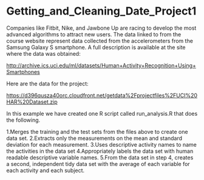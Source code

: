 # Getting_and_Cleaning_Date_Project1
Companies like Fitbit, Nike, and Jawbone Up are racing to develop the most advanced algorithms to attract new users. The data linked to from the course website represent data collected from the accelerometers from the Samsung Galaxy S smartphone. A full description is available at the site where the data was obtained: 

http://archive.ics.uci.edu/ml/datasets/Human+Activity+Recognition+Using+Smartphones 

Here are the data for the project: 

https://d396qusza40orc.cloudfront.net/getdata%2Fprojectfiles%2FUCI%20HAR%20Dataset.zip 

In this example we have created one R script called run_analysis.R that does the following. 

1.Merges the training and the test sets from the files above to create one data set.
2.Extracts only the measurements on the mean and standard deviation for each measurement. 
3.Uses descriptive activity names to name the activities in the data set
4.Appropriately labels the data set with human readable descriptive variable names. 
5.From the data set in step 4, creates a second, independent tidy data set with the average of each variable for each activity and each subject.
